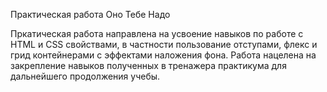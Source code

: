 Практическая работа Оно Тебе Надо

Пркатическая работа направлена на усвоение навыков по работе с HTML и CSS свойствами, в частности пользование отступами, флекс и грид контейнерами с эффектами наложения фона. Работа нацелена на закрепление навыков полученных в тренажера практикума для дальнейшего продолжения учебы.
